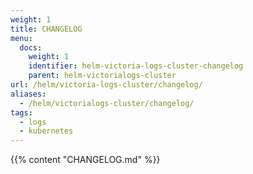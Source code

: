 ```yaml
---
weight: 1
title: CHANGELOG
menu:
  docs:
    weight: 1
    identifier: helm-victoria-logs-cluster-changelog
    parent: helm-victorialogs-cluster
url: /helm/victoria-logs-cluster/changelog/
aliases:
  - /helm/victorialogs-cluster/changelog/
tags:
  - logs
  - kubernetes
---
```

{{% content "CHANGELOG.md" %}}
